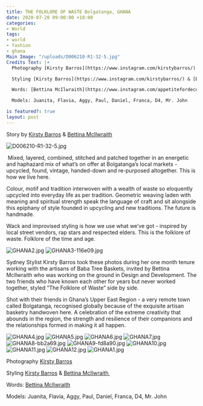 ```yaml
---
title: THE FOLKLORE OF WASTE Bolgatanga, GHANA
date: 2020-07-20 09:00:00 +10:00
categories:
- World
tags:
- world
- fashion
- ghana
Main Image: "/uploads/D006210-R1-32-5.jpg"
Credits Text: |+
  Photography [Kirsty Barros](https://www.instagram.com/kirstybarros/)

  Styling [Kirsty Barros](https://www.instagram.com/kirstybarros/) & [Bettina McIlwraith ](https://www.instagram.com/appetitefordecoration/)

  Words: [Bettina McIlwraith](https://www.instagram.com/appetitefordecoration/) + Juanita

  Models: Juanita, Flavia, Aggy, Paul, Daniel, Franca, D4, Mr. John

is featured?: true
layout: post
---
```


Story by [Kirsty Barros](https://www.instagram.com/kirstybarros/) & [Bettina McIlwraith](https://www.instagram.com/appetitefordecoration/) 

![D006210-R1-32-5.jpg](/uploads/D006210-R1-32-5.jpg)

 Mixed, layered, combined, stitched and patched together in an energetic and haphazard mix of what’s on offer at Bolgatanga’s local markets - upcycled, found, vintage, handed-down and re-purposed altogether. This is how we live here. 

Colour, motif and tradition interwoven with a wealth of waste so eloquently upcycled into everyday life as per tradition. Geometric weaving laden with meaning and spiritual strength speak the language of craft and sit alongside this epiphany of style founded in upcycling and new traditions. The future is handmade. 

Wack and improvised styling is how we use what we’ve got - inspired by local street vendors, rap stars and respected elders. This is the folklore of waste. Folklore of the time and age.

![GHANA2.jpg](/uploads/GHANA2.jpg)
![GHANA3-116e09.jpg](/uploads/GHANA3-116e09.jpg)

Sydney Stylist Kirsty Barros took these photos during her one month tenure working with the artisans of Baba Tree Baskets, invited by Bettina McIlwraith who was working on the ground in Design and Development. The two friends who have known each other for years but never worked together, styled “The Folklore of Waste” side by side. 

Shot with their friends in Ghana’s Upper East Region - a very remote town called Bolgatanga, recognised globally because of the exquisite artisan basketry handwoven here. 
A celebration of the extreme creativity that abounds in the region, the strength and resilience of their companions and the relationships formed in making it all happen. 

![GHANA4.jpg](/uploads/GHANA4.jpg)
![GHANA5.jpg](/uploads/GHANA5.jpg)
![GHANA6.jpg](/uploads/GHANA6.jpg)
![GHANA7.jpg](/uploads/GHANA7.jpg)
![GHANA8-bb2a69.jpg](/uploads/GHANA8-bb2a69.jpg)
![GHANA9-fd8a90.jpg](/uploads/GHANA9-fd8a90.jpg)
![GHANA10.jpg](/uploads/GHANA10.jpg)
![GHANA11.jpg](/uploads/GHANA11.jpg)
![GHANA12.jpg](/uploads/GHANA12.jpg)
![GHANA1.jpg](/uploads/GHANA1.jpg)

Photography [Kirsty Barros](https://www.instagram.com/kirstybarros/)

Styling [Kirsty Barros](https://www.instagram.com/kirstybarros/) & [Bettina McIlwraith ](https://www.instagram.com/appetitefordecoration/)

Words: [Bettina McIlwraith](https://www.instagram.com/appetitefordecoration/)

Models: Juanita, Flavia, Aggy, Paul, Daniel, Franca, D4, Mr. John
